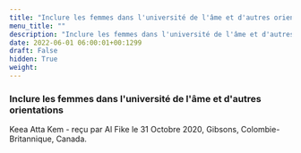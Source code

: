 ```yaml
---
title: "Inclure les femmes dans l'université de l'âme et d'autres orientations"
menu_title: ""
description: "Inclure les femmes dans l'université de l'âme et d'autres orientations"
date: 2022-06-01 06:00:01+00:1299
draft: False
hidden: True
weight:
---
```

### Inclure les femmes dans l'université de l'âme et d'autres orientations

Keea Atta Kem - reçu par Al Fike le 31 Octobre 2020, Gibsons, Colombie-Britannique, Canada.



